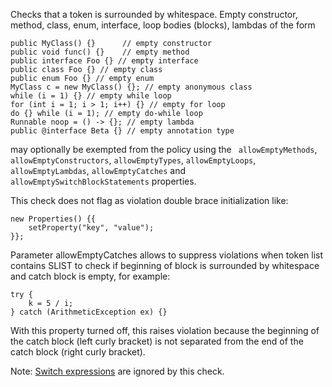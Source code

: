 <div>

Checks that a token is surrounded by whitespace. Empty constructor,
method, class, enum, interface, loop bodies (blocks), lambdas of the
form

</div>

    public MyClass() {}      // empty constructor
    public void func() {}    // empty method
    public interface Foo {} // empty interface
    public class Foo {} // empty class
    public enum Foo {} // empty enum
    MyClass c = new MyClass() {}; // empty anonymous class
    while (i = 1) {} // empty while loop
    for (int i = 1; i > 1; i++) {} // empty for loop
    do {} while (i = 1); // empty do-while loop
    Runnable noop = () -> {}; // empty lambda
    public @interface Beta {} // empty annotation type
            

may optionally be exempted from the policy using the
` allowEmptyMethods`, `allowEmptyConstructors`, `allowEmptyTypes`,
`allowEmptyLoops`, `allowEmptyLambdas`, `allowEmptyCatches` and
`allowEmptySwitchBlockStatements` properties.

This check does not flag as violation double brace initialization like:

<div class="wrapper">

    new Properties() {{
        setProperty("key", "value");
    }};
              

</div>

Parameter allowEmptyCatches allows to suppress violations when token
list contains SLIST to check if beginning of block is surrounded by
whitespace and catch block is empty, for example:

<div class="wrapper">

    try {
        k = 5 / i;
    } catch (ArithmeticException ex) {}
              

</div>

With this property turned off, this raises violation because the
beginning of the catch block (left curly bracket) is not separated from
the end of the catch block (right curly bracket).

Note: [Switch expressions](https://openjdk.org/jeps/361) are ignored by
this check.
